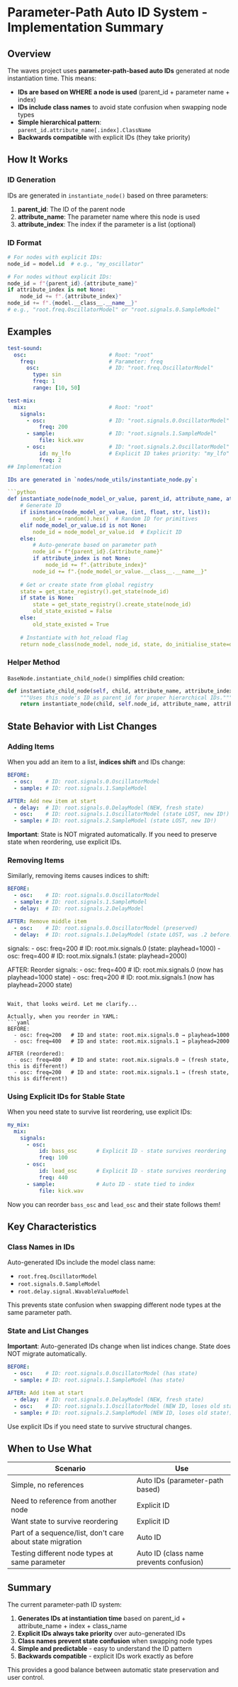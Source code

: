# Parameter-Path Auto ID System - Implementation Summary

## Overview

The waves project uses **parameter-path-based auto IDs** generated at node instantiation time. This means:

- **IDs are based on WHERE a node is used** (parent_id + parameter name + index)
- **IDs include class names** to avoid state confusion when swapping node types
- **Simple hierarchical pattern**: `parent_id.attribute_name[.index].ClassName`
- **Backwards compatible** with explicit IDs (they take priority)

## How It Works

### ID Generation

IDs are generated in `instantiate_node()` based on three parameters:
1. **parent_id**: The ID of the parent node
2. **attribute_name**: The parameter name where this node is used
3. **attribute_index**: The index if the parameter is a list (optional)

### ID Format

```python
# For nodes with explicit IDs:
node_id = model.id  # e.g., "my_oscillator"

# For nodes without explicit IDs:
node_id = f"{parent_id}.{attribute_name}"
if attribute_index is not None:
    node_id += f".{attribute_index}"
node_id += f".{model.__class__.__name__}"
# e.g., "root.freq.OscillatorModel" or "root.signals.0.SampleModel"
```

## Examples

```yaml
test-sound:
  osc:                          # Root: "root"
    freq:                       # Parameter: freq
      osc:                      # ID: "root.freq.OscillatorModel"
        type: sin
        freq: 1
        range: [10, 50]
```

```yaml
test-mix:
  mix:                          # Root: "root"
    signals:
      - osc:                    # ID: "root.signals.0.OscillatorModel"
          freq: 200
      - sample:                 # ID: "root.signals.1.SampleModel"
          file: kick.wav
      - osc:                    # ID: "root.signals.2.OscillatorModel"
          id: my_lfo            # Explicit ID takes priority: "my_lfo"
          freq: 2
## Implementation

IDs are generated in `nodes/node_utils/instantiate_node.py`:

```python
def instantiate_node(node_model_or_value, parent_id, attribute_name, attribute_index=None):
    # Generate ID
    if isinstance(node_model_or_value, (int, float, str, list)):
        node_id = random().hex()  # Random ID for primitives
    elif node_model_or_value.id is not None:
        node_id = node_model_or_value.id  # Explicit ID
    else:
        # Auto-generate based on parameter path
        node_id = f"{parent_id}.{attribute_name}"
        if attribute_index is not None:
            node_id += f".{attribute_index}"
        node_id += f".{node_model_or_value.__class__.__name__}"
    
    # Get or create state from global registry
    state = get_state_registry().get_state(node_id)
    if state is None:
        state = get_state_registry().create_state(node_id)
        old_state_existed = False
    else:
        old_state_existed = True
    
    # Instantiate with hot_reload flag
    return node_class(node_model, node_id, state, do_initialise_state=old_state_existed)
```

### Helper Method

`BaseNode.instantiate_child_node()` simplifies child creation:

```python
def instantiate_child_node(self, child, attribute_name, attribute_index=None):
    """Uses this node's ID as parent_id for proper hierarchical IDs."""
    return instantiate_node(child, self.node_id, attribute_name, attribute_index)
```

## State Behavior with List Changes

### Adding Items
When you add an item to a list, **indices shift** and IDs change:
```yaml
BEFORE:
  - osc:    # ID: root.signals.0.OscillatorModel
  - sample: # ID: root.signals.1.SampleModel

AFTER: Add new item at start
  - delay:  # ID: root.signals.0.DelayModel (NEW, fresh state)
  - osc:    # ID: root.signals.1.OscillatorModel (state LOST, new ID!)
  - sample: # ID: root.signals.2.SampleModel (state LOST, new ID!)
```

**Important**: State is NOT migrated automatically. If you need to preserve state when reordering, use explicit IDs.

### Removing Items
Similarly, removing items causes indices to shift:
```yaml
BEFORE:
  - osc:    # ID: root.signals.0.OscillatorModel
  - sample: # ID: root.signals.1.SampleModel
  - delay:  # ID: root.signals.2.DelayModel

AFTER: Remove middle item
  - osc:    # ID: root.signals.0.OscillatorModel (preserved)
  - delay:  # ID: root.signals.1.DelayModel (state LOST, was .2 before!)
```
  signals:
    - osc: freq=200   # ID: root.mix.signals.0 (state: playhead=1000)
    - osc: freq=400   # ID: root.mix.signals.1 (state: playhead=2000)

AFTER: Reorder
  signals:
    - osc: freq=400   # ID: root.mix.signals.0 (now has playhead=1000 state)
    - osc: freq=200   # ID: root.mix.signals.1 (now has playhead=2000 state)
```

Wait, that looks weird. Let me clarify...

Actually, when you reorder in YAML:
```yaml
BEFORE:
  - osc: freq=200   # ID and state: root.mix.signals.0 → playhead=1000
  - osc: freq=400   # ID and state: root.mix.signals.1 → playhead=2000

AFTER (reordered):
  - osc: freq=400   # ID and state: root.mix.signals.0 → (fresh state, this is different!)
  - osc: freq=200   # ID and state: root.mix.signals.1 → (fresh state, this is different!)
```

### Using Explicit IDs for Stable State

When you need state to survive list reordering, use explicit IDs:

```yaml
my_mix:
  mix:
    signals:
      - osc:
          id: bass_osc      # Explicit ID - state survives reordering
          freq: 100
      - osc:
          id: lead_osc      # Explicit ID - state survives reordering  
          freq: 440
      - sample:             # Auto ID - state tied to index
          file: kick.wav
```

Now you can reorder `bass_osc` and `lead_osc` and their state follows them!

## Key Characteristics

### Class Names in IDs
Auto-generated IDs include the model class name:
- `root.freq.OscillatorModel`
- `root.signals.0.SampleModel`
- `root.delay.signal.WavableValueModel`

This prevents state confusion when swapping different node types at the same parameter path.

### State and List Changes
**Important**: Auto-generated IDs change when list indices change. State does NOT migrate automatically.

```yaml
BEFORE:
  - osc:    # ID: root.signals.0.OscillatorModel (has state)
  - sample: # ID: root.signals.1.SampleModel (has state)

AFTER: Add item at start
  - delay:  # ID: root.signals.0.DelayModel (NEW, fresh state)
  - osc:    # ID: root.signals.1.OscillatorModel (NEW ID, loses old state!)
  - sample: # ID: root.signals.2.SampleModel (NEW ID, loses old state!)
```

Use explicit IDs if you need state to survive structural changes.

## When to Use What

| Scenario | Use |
|----------|-----|
| Simple, no references | Auto IDs (parameter-path based) |
| Need to reference from another node | Explicit ID |
| Want state to survive reordering | Explicit ID |
| Part of a sequence/list, don't care about state migration | Auto ID |
| Testing different node types at same parameter | Auto ID (class name prevents confusion) |

## Summary

The current parameter-path ID system:
1. **Generates IDs at instantiation time** based on parent_id + attribute_name + index + class_name
2. **Explicit IDs always take priority** over auto-generated IDs
3. **Class names prevent state confusion** when swapping node types
4. **Simple and predictable** - easy to understand the ID pattern
5. **Backwards compatible** - explicit IDs work exactly as before

This provides a good balance between automatic state preservation and user control.
